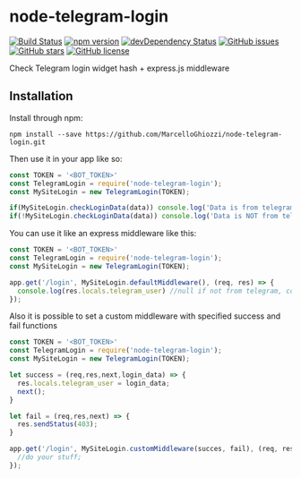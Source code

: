 # node-telegram-login

[![Build Status](https://travis-ci.org/MarcelloGhiozzi/node-telegram-login.svg?branch=master)](https://travis-ci.org/MarcelloGhiozzi/node-telegram-login)
[![npm version](https://badge.fury.io/js/node-telegram-login.svg)](http://badge.fury.io/js/node-telegram-login)
[![devDependency Status](https://david-dm.org/MarcelloGhiozzi/node-telegram-login/dev-status.svg)](https://david-dm.org/MarcelloGhiozzi/node-telegram-login#info=devDependencies)
[![GitHub issues](https://img.shields.io/github/issues/MarcelloGhiozzi/node-telegram-login.svg)](https://github.com/MarcelloGhiozzi/node-telegram-login/issues)
[![GitHub stars](https://img.shields.io/github/stars/MarcelloGhiozzi/node-telegram-login.svg)](https://github.com/MarcelloGhiozzi/node-telegram-login/stargazers)
[![GitHub license](https://img.shields.io/badge/license-MIT-blue.svg)](https://raw.githubusercontent.com/MarcelloGhiozzi/node-telegram-login/master/LICENSE)

Check Telegram login widget hash + express.js middleware

## Installation

Install through npm:
```
npm install --save https://github.com/MarcelloGhiozzi/node-telegram-login.git
```

Then use it in your app like so:

```javascript
const TOKEN = '<BOT_TOKEN>'
const TelegramLogin = require('node-telegram-login');
const MySiteLogin = new TelegramLogin(TOKEN);

if(MySiteLogin.checkLoginData(data)) console.log('Data is from telegram! ;)');
if(!MySiteLogin.checkLoginData(data)) console.log('Data is NOT from telegram :(')
```

You can use it like an express middleware like this:

```javascript
const TOKEN = '<BOT_TOKEN>'
const TelegramLogin = require('node-telegram-login');
const MySiteLogin = new TelegramLogin(TOKEN);

app.get('/login', MySiteLogin.defaultMiddleware(), (req, res) => {
  console.log(res.locals.telegram_user) //null if not from telegram, contains login data otherwise;
});

```

Also it is possible to set a custom middleware with specified success and fail functions

```javascript
const TOKEN = '<BOT_TOKEN>'
const TelegramLogin = require('node-telegram-login');
const MySiteLogin = new TelegramLogin(TOKEN);

let success = (req,res,next,login_data) => {
  res.locals.telegram_user = login_data;
  next();
}

let fail = (req,res,next) => {
  res.sendStatus(403);
}

app.get('/login', MySiteLogin.customMiddleware(succes, fail), (req, res) => {
  //do your stuff;
});

```
